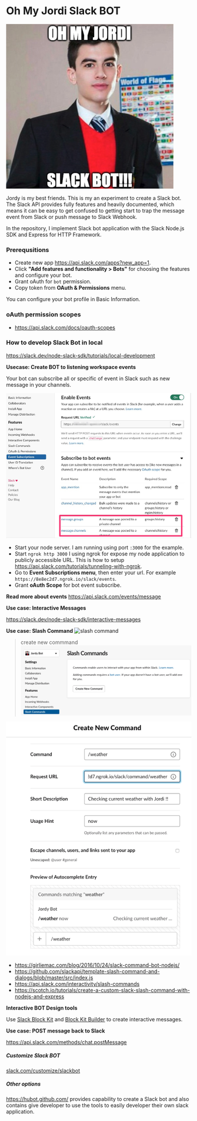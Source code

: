 # Oh My Jordi Slack BOT

![Image of Slack BOT](https://raw.githubusercontent.com/iamgoangle/slack/master/screenshot/logo.png)

Jordy is my best friends. This is my an experiment to create a Slack bot. The Slack API provides fully features and heavily documented, which means it can be easy to get confused to getting start to trap the message event from Slack or push message to Slack Webhook.

In the repository, I implement Slack bot application with the Slack Node.js SDK and Express for HTTP Framework.

### Prerequsitions

- Create new app <https://api.slack.com/apps?new_app=1>.
- Click **"Add features and functionality > Bots"** for choosing the features and configure your bot.
- Grant oAuth for `bot` permission.
- Copy token from **OAuth & Permissions** menu.

You can configure your bot profile in Basic Information.

### oAuth permission scopes

- <https://api.slack.com/docs/oauth-scopes>

### How to develop Slack Bot in local

<https://slack.dev/node-slack-sdk/tutorials/local-development>

**Usecase: Create BOT to listening workspace events**

Your bot can subscribe all or specific of event in Slack such as new message in your channels.

![Image of BOT Event](https://raw.githubusercontent.com/iamgoangle/slack/master/screenshot/event_subscribe.jpg)

- Start your node server. I am running using port `:3000` for the example.
- Start `ngrok http 3000` I using ngrok for expose my node application to publicly accessible URL. This is how to setup <https://api.slack.com/tutorials/tunneling-with-ngrok>.
- Go to **Event Subscriptions menu**, then enter your url. For example `https://8e8ec2d7.ngrok.io/slack/events`.
- Grant **oAuth Scope** for bot event subscribe.

**Read more about events** <https://api.slack.com/events/message>

**Use case: Interactive Messages**

<https://slack.dev/node-slack-sdk/interactive-messages>

**Use case: Slash Command**
![slash command](https://github.com/iamgoangle/slack/blob/master/screenshot/slash_preview.gif)

> create new commmand
![create new command](https://raw.githubusercontent.com/iamgoangle/slack/master/screenshot/slash_01.png)

![command desc](https://raw.githubusercontent.com/iamgoangle/slack/master/screenshot/slash_02.png)

- <https://girliemac.com/blog/2016/10/24/slack-command-bot-nodejs/>
- <https://github.com/slackapi/template-slash-command-and-dialogs/blob/master/src/index.js>
- <https://api.slack.com/interactivity/slash-commands>
- <https://scotch.io/tutorials/create-a-custom-slack-slash-command-with-nodejs-and-express>

**Interactive BOT Design tools** 

Use [Slack Block Kit](https://api.slack.com/block-kit) and [Block Kit Builder](https://api.slack.com/tools/block-kit-builder) to create interactive messages.

**Use case: POST message back to Slack**

<https://api.slack.com/methods/chat.postMessage>

##### Customize Slack BOT

[slack.com/customize/slackbot](https://slack.com/customize/slackbot?utm_source=zapier.com&utm_medium=referral&utm_campaign=zapier&utm_source=zapier.com&utm_medium=referral&utm_campaign=zapier)

##### Other options

<https://hubot.github.com/> provides capability to create a Slack bot and also contains give developer to use the tools to easily developer their own slack application.

